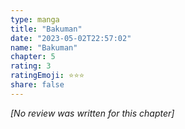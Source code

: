 ```yaml
---
type: manga
title: "Bakuman"
date: "2023-05-02T22:57:02"
name: "Bakuman"
chapter: 5
rating: 3
ratingEmoji: ⭐️⭐️⭐️
share: false
---
```


*[No review was written for this chapter]*
